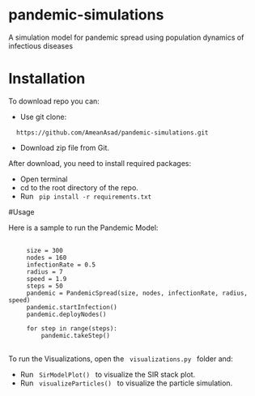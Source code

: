 # pandemic-simulations
A simulation model for pandemic spread using population dynamics of infectious diseases


# Installation
To download repo you can:
 - Use git clone:
  <pre> <code> https://github.com/AmeanAsad/pandemic-simulations.git </code> </pre>
 - Download zip file from Git. 
 
 After download, you need to install required packages:
  - Open terminal
  - cd to the root directory of the repo. 
  - Run <code> pip install -r requirements.txt </code> 
 
 
#Usage

Here is a sample to run the Pandemic Model:
 <pre> <code> 
     size = 300
     nodes = 160
     infectionRate = 0.5
     radius = 7
     speed = 1.9
     steps = 50
     pandemic = PandemicSpread(size, nodes, infectionRate, radius, speed)
     pandemic.startInfection()
     pandemic.deployNodes()

     for step in range(steps):
         pandemic.takeStep()
  </code> </pre>
 
To run the Visualizations, open the <code> visualizations.py </code> folder and:
 - Run <code> SirModelPlot() </code> to visualize the SIR stack plot.
 - Run <code> visualizeParticles() </code>  to visualize the particle simulation.
 

 

